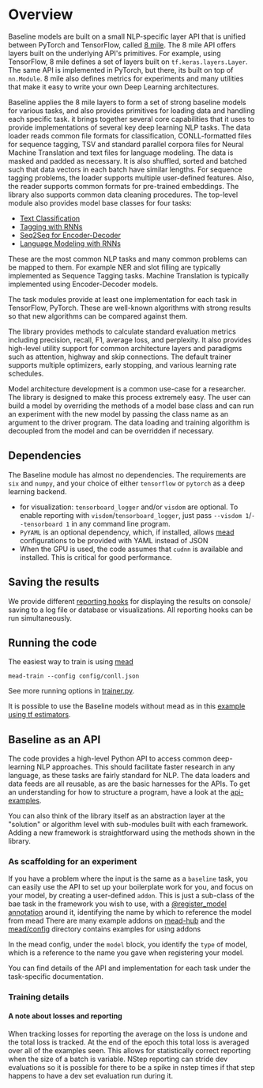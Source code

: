 # Overview

Baseline models are built on a small NLP-specific layer API that is unified between PyTorch and TensorFlow, called [8 mile](../layers/eight_mile).
The 8 mile API offers layers built on the underlying API's primitives.  For example, using TensorFlow, 8 mile defines a set of layers built on `tf.keras.layers.Layer`.
The same API is implemented in PyTorch, but there, its built on top of `nn.Module`.  8 mile also defines metrics for experiments and many utilities that make it easy to write your own Deep Learning architectures.

Baseline applies the 8 mile layers to form a set of strong baseline models for various tasks, and also provides primitives for loading data and handling each specific task.
it brings together several core capabilities that it uses to provide implementations of several key deep learning NLP tasks.
The data loader reads common file formats for classification, CONLL-formatted files for sequence tagging, TSV and standard parallel corpora files for Neural Machine Translation and text files for language modeling. The data is masked and padded as necessary. It is also shuffled, sorted and batched such that data vectors in each batch have similar lengths. For sequence tagging problems, the loader supports multiple user-defined features. Also, the reader supports common formats for pre-trained embeddings. The library also supports common data cleaning procedures.
The top-level module also provides model base classes for four tasks: 
 
- [Text Classification](classify.md)
- [Tagging with RNNs](tagging.md)
- [Seq2Seq for Encoder-Decoder](seq2seq.md)
- [Language Modeling with RNNs](lm.md)

These are the most common NLP tasks and many common problems can be mapped to them.
For example NER and slot filling are typically implemented as Sequence Tagging tasks.
Machine Translation is typically implemented using Encoder-Decoder models.

The task modules provide at least one implementation for each task in TensorFlow, PyTorch. 
These are well-known algorithms with strong results so that new algorithms can be compared against them. 

The library provides methods to calculate standard evaluation metrics including precision, recall, F1, average loss, and perplexity.
It also provides high-level utility support for common architecture layers and paradigms such as attention, highway and skip connections.
The default trainer supports multiple optimizers, early stopping, and various learning rate schedules.

Model architecture development is a common use-case for a researcher.
The library is designed to make this process extremely easy.
The user can build a model by overriding the methods of a model base class and can run an experiment with the new model by passing the class name as an argument to the driver program.
The data loading and training algorithm is decoupled from the model and can be overridden if necessary.

## Dependencies

The Baseline module has almost no dependencies. The requirements are `six` and `numpy`, and your choice of either `tensorflow` or `pytorch` as a deep learning backend.

- for visualization: `tensorboard_logger` and/or `visdom` are optional.
To enable reporting with `visdom`/`tensorboard_logger`, just pass `--visdom 1`/`--tensorboard 1` in any command line program. 
- `PyYAML` is an optional dependency, which, if installed, allows [mead](mead.md) configurations to be provided with YAML instead of JSON
- When the GPU is used, the code assumes that `cudnn` is available and installed. This is critical for good performance.

## Saving the results

We provide different [reporting hooks](reporting.md) for displaying the results on console/ saving to a log file or database or visualizations. All reporting hooks can be run simultaneously.

## Running the code

The easiest way to train is using [mead](mead.md)

```
mead-train --config config/conll.json
```


See more running options in [trainer.py](../mead/trainer.py).

It is possible to use the Baseline models without mead as in this [example using tf estimators](../api-examples/tf-estimator.py).

## Baseline as an API

The code provides a high-level Python API to access common deep-learning NLP approaches.
This should facilitate faster research in any language, as these tasks are fairly standard for NLP.
The data loaders and data feeds are all reusable, as are the basic harnesses for the APIs.
To get an understanding for how to structure a program, have a look at the [api-examples](../api-examples).

You can also think of the library itself as an abstraction layer at the "solution" or algorithm level with sub-modules built with each framework. Adding a new framework is straightforward using the methods shown in the library.

### As scaffolding for an experiment

If you have a problem where the input is the same as a `baseline` task, you can easily use the API to set up your boilerplate work for you, and focus on your model, by creating a user-defined `addon`.  This is just a sub-class of the bae task in the framework you wish to use, with a [@register_model annotation](addons.md) around it, identifying the name by which to reference the model from mead
There are many example addons on [mead-hub](https://github.com/mead-ml/hub/tree/master/v1/addons) and the [mead/config](../mead/config) directory contains examples for using addons

In the mead config, under the `model` block, you identify the `type` of model, which is a reference to the name you gave when registering your model.

You can find details of the API and implementation for each task under the task-specific documentation.

### Training details

#### A note about losses and reporting

When tracking losses for reporting the average on the loss is undone and the total loss is tracked. At the end of the epoch this total loss is averaged over all of the examples seen. This allows for statistically correct reporting when the size of a batch is variable. NStep reporting can stride dev evaluations so it is possible for there to be a spike in nstep times if that step happens to have a dev set evaluation run during it.
